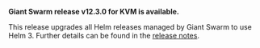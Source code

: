 **Giant Swarm release v12.3.0 for KVM is available.** 

This release upgrades all Helm releases managed by Giant Swarm to use Helm 3. Further details can be found in the [release notes](https://github.com/giantswarm/releases/tree/master/kvm/v12.3.0).
